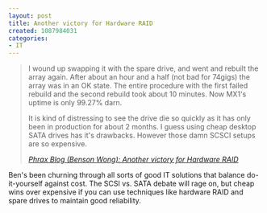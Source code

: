 ```yaml
--- 
layout: post
title: Another victory for Hardware RAID
created: 1087984031
categories: 
- IT
---
```

<blockquote>
	<p>I wound up swapping it with the spare drive, and went and rebuilt the array again. After about an hour and a half (not bad for 74gigs) the array was in an OK state. The entire procedure with the first failed rebuild and the second rebuild took about 10 minutes. Now MX1's uptime is only 99.27% darn.</p>
	<p>It is kind of distressing to see the drive die so quickly as it has only been in production for about 2 months. I guess using cheap desktop SATA drives has it's drawbacks. However those damn SCSCI setups are so expensive.
</p>
<cite><a href="http://phrax.dyndns.org/blog/index.php?p=22">Phrax Blog (Benson Wong): Another victory for Hardware RAID</a></cite>
</blockquote>

<p>Ben's been churning through all sorts of good IT solutions that balance do-it-yourself against cost. The SCSI vs. SATA debate will rage on, but cheap wins over expensive if you can use techniques like hardware RAID and spare drives to maintain good reliability.</p>
